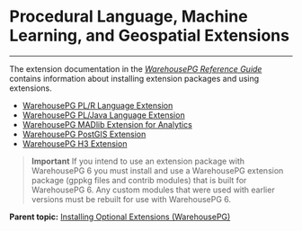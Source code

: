 # Procedural Language, Machine Learning, and Geospatial Extensions
---


 The extension documentation in the *[WarehousePG Reference Guide](../ref_guide/ref_guide.html)* contains information about installing extension packages and using extensions.

-   [WarehousePG PL/R Language Extension](../analytics/pl_r.html)
-   [WarehousePG PL/Java Language Extension](../analytics/pl_java.html)
-   [WarehousePG MADlib Extension for Analytics](../analytics/madlib.html)
-   [WarehousePG PostGIS Extension](../analytics/postGIS.html)
-   [WarehousePG H3 Extension](../analytics/h3.html)

> **Important** If you intend to use an extension package with WarehousePG 6 you must install and use a WarehousePG extension package \(gppkg files and contrib modules\) that is built for WarehousePG 6. Any custom modules that were used with earlier versions must be rebuilt for use with WarehousePG 6.

**Parent topic:** [Installing Optional Extensions \(WarehousePG\)](data_sci_pkgs.html)

